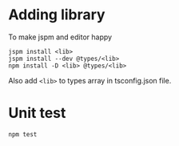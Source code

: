 

# Adding library

To make jspm and editor happy

```
jspm install <lib>
jspm install --dev @types/<lib>
npm install -D <lib> @types/<lib>
```

Also add `<lib>` to types array in tsconfig.json file.

# Unit test

```
npm test
```